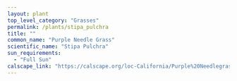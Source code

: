 ```yaml
---
layout: plant                                                              
top_level_category: "Grasses"
permalink: /plants/stipa_pulchra
title: ""
common_name: "Purple Needle Grass"
scientific_name: "Stipa Pulchra"
sun_requirements:
  - "Full Sun"
calscape_link: "https://calscape.org/loc-California/Purple%20Needlegrass%20(Stipa%20pulchra)"
---
```



